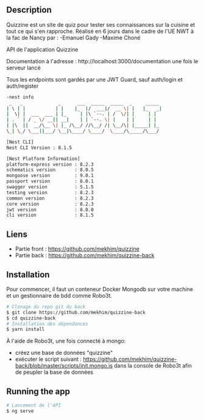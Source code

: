## Description

Quizzine est un site de quiz pour tester ses connaissances sur la cuisine et tout ce qui s'en rapproche.
Réalisé en 6 jours dans le cadre de l'UE NWT à la fac de Nancy par : 
-Emanuel Gady
-Maxime Choné

API de l'application Quizzine

Documentation à l'adresse : http://localhost:3000/documentation une fois le serveur lancé

Tous les endpoints sont gardés par une JWT Guard, sauf auth/login et auth/register





```bash
-nest info
 _   _             _      ___  _____  _____  _     _____
| \ | |           | |    |_  |/  ___|/  __ \| |   |_   _|
|  \| |  ___  ___ | |_     | |\ `--. | /  \/| |     | |
| . ` | / _ \/ __|| __|    | | `--. \| |    | |     | |
| |\  ||  __/\__ \| |_ /\__/ //\__/ /| \__/\| |_____| |_
\_| \_/ \___||___/ \__|\____/ \____/  \____/\_____/\___/

[Nest CLI]
Nest CLI Version : 8.1.5 

[Nest Platform Information]
platform-express version : 8.2.3
schematics version       : 8.0.5
mongoose version         : 9.0.1
passport version         : 8.0.1
swagger version          : 5.1.5
testing version          : 8.2.3
common version           : 8.2.3
core version             : 8.2.3
jwt version              : 8.0.0
cli version              : 8.1.5


```

## Liens

- Partie front : https://github.com/mekhim/quizzine
- Partie back : https://github.com/mekhim/quizzine-back


## Installation 

Pour commencer, il faut un conteneur Docker Mongodb sur votre machine et un gestionnaire de bdd comme Robo3t.


```bash
# Clonage du repo git du back
$ git clone https://github.com/mekhim/quizzine-back
$ cd quizzine-back
# Installation des dépendances
$ yarn install
```

À l'aide de Robo3t, une fois connecté à mongo:
- créez une base de données "quizzine"
- exécuter le script suivant : https://github.com/mekhim/quizzine-back/blob/master/scripts/init.mongo.js dans la console de Robo3t afin de peupler la base de données



## Running the app

```bash
# Lancement de l'API
$ ng serve
```

